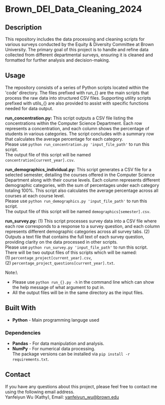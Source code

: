 # Brown_DEI_Data_Cleaning_2024

## Description
This repository includes the data processing and cleaning scripts for various surveys conducted by the Equity & Diversity Committee at Brown University. The primary goal of this project is to handle and refine data collected from different departmental surveys, ensuring it is cleaned and formatted for further analysis and decision-making.

## Usage
The repository consists of a series of Python scripts located within the 'code' directory. The files prefixed with run_{} are the main scripts that process the raw data into structured CSV files. Supporting utility scripts prefixed with utils_{} are also provided to assist with specific functions needed for data output.

__run_concentration.py:__ This script outputs a CSV file listing the concentrations within the Computer Science Department. Each row represents a concentration, and each column shows the percentage of students in various categories. The script concludes with a summary row that calculates the average percentage for each category.\
Please use `python run_concentration.py 'input_file_path'` to run this script.\
The output file of this script will be named `concentration[current_year].csv`.

__run_demographics_individual.py:__ This script generates a CSV file for a selected semester, detailing the courses offered in the Computer Science Department along with their course levels. Each column represents different demographic categories, with the sum of percentages under each category totaling 100%. This script also calculates the average percentage across all courses at each course level.\
Please use `python run_demographics.py 'input_file_path'` to run this script.\
The output file of this script will be named `demographics[semester].csv`.

__run_survey.py:__ (1) This script processes survey data into a CSV file where each row corresponds to a response to a survey question, and each column represents different demographic categories across all survey tabs. (2) Outputs a text file that contains the full text of each survey question, providing clarity on the data processed in other scripts.\
Please use `python run_survey.py 'input_file_path'` to run this script.\
There will be two output files of this scripts which will be named: \
(1) `percentage_project[current_year].csv`, \
(2) `percentage_project_questions[current_year].txt`.

Note:\
- Please use `python run_{}.py -h` in the command line which can show the help message of what argument to put in.
- All the output files will be in the same directory as the input files.

## Built With
- __Python__ - Main programming languge used

### Dependencies
- __Pandas__ - For data manipulation and analysis.
- __NumPy__ - For numerical data processing.\
The package versions can be installed via `pip install -r requirements.txt`.

## Contact
If you have any questions about this project, please feel free to contact me using the following email address.\
Yanfeiyun Wu (Kathy), Email: yanfeiyun_wu@brown.edu
